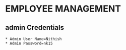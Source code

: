 # EMPLOYEE MANAGEMENT

## admin Credentials
    * Admin User Name=Nithish
    * Admin Password=nk15
    
 
			

